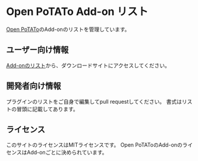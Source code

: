 # Open PoTATo Add-on リスト

[Open PoTATo](https://github.com/hkwgc/open-potato)のAdd-onのリストを管理しています。

## ユーザー向け情報

[Add-onのリスト](https://github.com/hkwgc/open-potato-add-on-lists/list-add-on.md)から、ダウンロードサイトにアクセスしてください。




<!---
# 数が増えたら種類分けする。
Add-onには下記のものがあります。
- [読み込みプラグイン](https://github.com/hkwgc/open-potato-add-on-lists/list-prepro.md)
- [解析プラグイン](https://github.com/hkwgc/open-potato-add-on-lists/list-plugin.md)
- [解析レシピ](https://github.com/hkwgc/open-potato-add-on-lists/list-recipe.md)
それぞれのリストからAdd-onのダウンロードサイトにアクセスできます。
-->




## 開発者向け情報

プラグインのリストをご自身で編集してpull requestしてください。
書式はリストの冒頭に記載してあります。

## ライセンス
このサイトのライセンスはMITライセンスです。
Open PoTAToのAdd-onのライセンスはAdd-onごとに決められています。


